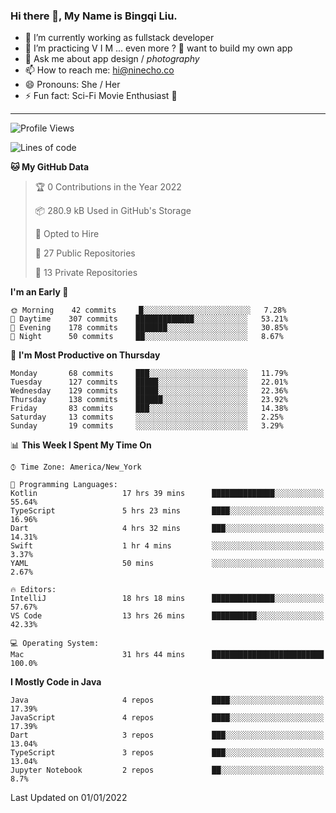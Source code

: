 ### Hi there 👋, My Name is Bingqi Liu.

- 🔭 I’m currently working as fullstack developer
- 🌱 I’m practicing V I M ... even more ? 🤨 want to build my own app
- 💬 Ask me about app design / *photography*
- 📫 How to reach me: hi@ninecho.co
- 😄 Pronouns: She / Her
- ⚡ Fun fact: Sci-Fi Movie Enthusiast 🚀

---

<!--START_SECTION:waka-->
![Profile Views](http://img.shields.io/badge/Profile%20Views-29-blue)

![Lines of code](https://img.shields.io/badge/From%20Hello%20World%20I%27ve%20Written-816%20Thousand%20lines%20of%20code-blue)

**🐱 My GitHub Data** 

> 🏆 0 Contributions in the Year 2022
 > 
> 📦 280.9 kB Used in GitHub's Storage 
 > 
> 💼 Opted to Hire
 > 
> 📜 27 Public Repositories 
 > 
> 🔑 13 Private Repositories  
 > 
**I'm an Early 🐤** 

```text
🌞 Morning    42 commits     █░░░░░░░░░░░░░░░░░░░░░░░░   7.28% 
🌆 Daytime    307 commits    █████████████░░░░░░░░░░░░   53.21% 
🌃 Evening    178 commits    ███████░░░░░░░░░░░░░░░░░░   30.85% 
🌙 Night      50 commits     ██░░░░░░░░░░░░░░░░░░░░░░░   8.67%

```
📅 **I'm Most Productive on Thursday** 

```text
Monday       68 commits     ███░░░░░░░░░░░░░░░░░░░░░░   11.79% 
Tuesday      127 commits    █████░░░░░░░░░░░░░░░░░░░░   22.01% 
Wednesday    129 commits    █████░░░░░░░░░░░░░░░░░░░░   22.36% 
Thursday     138 commits    ██████░░░░░░░░░░░░░░░░░░░   23.92% 
Friday       83 commits     ███░░░░░░░░░░░░░░░░░░░░░░   14.38% 
Saturday     13 commits     ░░░░░░░░░░░░░░░░░░░░░░░░░   2.25% 
Sunday       19 commits     ░░░░░░░░░░░░░░░░░░░░░░░░░   3.29%

```


📊 **This Week I Spent My Time On** 

```text
⌚︎ Time Zone: America/New_York

💬 Programming Languages: 
Kotlin                   17 hrs 39 mins      ██████████████░░░░░░░░░░░   55.64% 
TypeScript               5 hrs 23 mins       ████░░░░░░░░░░░░░░░░░░░░░   16.96% 
Dart                     4 hrs 32 mins       ███░░░░░░░░░░░░░░░░░░░░░░   14.31% 
Swift                    1 hr 4 mins         ░░░░░░░░░░░░░░░░░░░░░░░░░   3.37% 
YAML                     50 mins             ░░░░░░░░░░░░░░░░░░░░░░░░░   2.67%

🔥 Editors: 
IntelliJ                 18 hrs 18 mins      ██████████████░░░░░░░░░░░   57.67% 
VS Code                  13 hrs 26 mins      ██████████░░░░░░░░░░░░░░░   42.33%

💻 Operating System: 
Mac                      31 hrs 44 mins      █████████████████████████   100.0%

```

**I Mostly Code in Java** 

```text
Java                     4 repos             ████░░░░░░░░░░░░░░░░░░░░░   17.39% 
JavaScript               4 repos             ████░░░░░░░░░░░░░░░░░░░░░   17.39% 
Dart                     3 repos             ███░░░░░░░░░░░░░░░░░░░░░░   13.04% 
TypeScript               3 repos             ███░░░░░░░░░░░░░░░░░░░░░░   13.04% 
Jupyter Notebook         2 repos             ██░░░░░░░░░░░░░░░░░░░░░░░   8.7%

```



 Last Updated on 01/01/2022
<!--END_SECTION:waka-->
